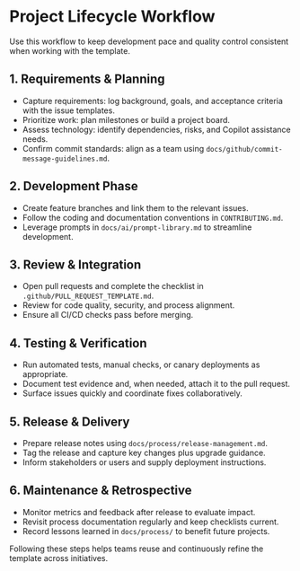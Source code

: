 # Project Lifecycle Workflow

Use this workflow to keep development pace and quality control consistent when working with the template.

## 1. Requirements & Planning
- Capture requirements: log background, goals, and acceptance criteria with the issue templates.
- Prioritize work: plan milestones or build a project board.
- Assess technology: identify dependencies, risks, and Copilot assistance needs.
- Confirm commit standards: align as a team using `docs/github/commit-message-guidelines.md`.

## 2. Development Phase
- Create feature branches and link them to the relevant issues.
- Follow the coding and documentation conventions in `CONTRIBUTING.md`.
- Leverage prompts in `docs/ai/prompt-library.md` to streamline development.

## 3. Review & Integration
- Open pull requests and complete the checklist in `.github/PULL_REQUEST_TEMPLATE.md`.
- Review for code quality, security, and process alignment.
- Ensure all CI/CD checks pass before merging.

## 4. Testing & Verification
- Run automated tests, manual checks, or canary deployments as appropriate.
- Document test evidence and, when needed, attach it to the pull request.
- Surface issues quickly and coordinate fixes collaboratively.

## 5. Release & Delivery
- Prepare release notes using `docs/process/release-management.md`.
- Tag the release and capture key changes plus upgrade guidance.
- Inform stakeholders or users and supply deployment instructions.

## 6. Maintenance & Retrospective
- Monitor metrics and feedback after release to evaluate impact.
- Revisit process documentation regularly and keep checklists current.
- Record lessons learned in `docs/process/` to benefit future projects.

Following these steps helps teams reuse and continuously refine the template across initiatives.